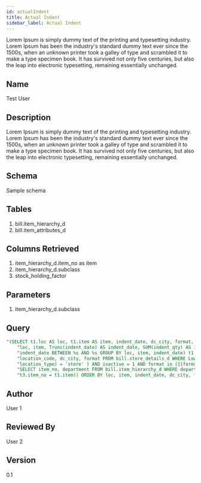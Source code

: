 ```yaml
---
id: actualIndent
title: Actual Indent
sidebar_label: Actual Indent
---
```


Lorem Ipsum is simply dummy text of the printing and typesetting industry. Lorem Ipsum has been the industry's standard dummy text ever since the 1500s, when an unknown printer took a galley of type and scrambled it to make a type specimen book. It has survived not only five centuries, but also the leap into electronic typesetting, remaining essentially unchanged.

## Name

Test User


## Description

Lorem Ipsum is simply dummy text of the printing and typesetting industry. Lorem Ipsum has been the industry's standard dummy text ever since the 1500s, when an unknown printer took a galley of type and scrambled it to make a type specimen book. It has survived not only five centuries, but also the leap into electronic typesetting, remaining essentially unchanged.


## Schema

Sample schema

## Tables

1. bill.item_hierarchy_d
2. bill.item_attributes_d


## Columns Retrieved

1. item_hierarchy_d.item_no as item
2. item_hierarchy_d.subclass
3. stock_holding_factor


## Parameters

1. item_hierarchy_d.subclass 

## Query

```sql
"(SELECT t1.loc AS loc, t1.item AS item, indent_date, dc_city, format, department, indent_qty FROM ((SELECT " \
    "loc, item, Trunc(indent_date) AS indent_date, SUM(indent_qty) AS indent_qty FROM bill.indent_f WHERE " \
    "indent_date BETWEEN %s AND %s GROUP BY loc, item, indent_date) t1 join(SELECT " \
    "location_code, dc_city, format FROM bill.store_details_d WHERE Lower(dc_city) IN ( {city}) AND ( Lower(" \
    "location_type) = 'store' ) AND isactive = 1 AND format in ({{format}})) t2 ON t2.location_code = t1.loc join (" \
    "SELECT item_no, department FROM bill.item_hierarchy_d WHERE department IN ( {{{{department}}}} )) t3 ON " \
    "t3.item_no = t1.item)) ORDER BY loc, item, indent_date, dc_city, format, department "
```

## Author
User 1

## Reviewed By
User 2

## Version
0.1
